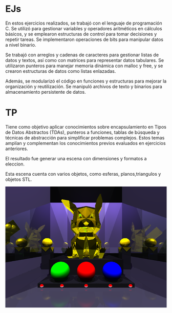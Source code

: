 # EJs
En estos ejercicios realizados, se trabajó con el lenguaje de programación C. Se utilizó para gestionar variables y operadores aritméticos en cálculos básicos, y se emplearon estructuras de control para tomar decisiones y repetir tareas. Se implementaron operaciones de bits para manipular datos a nivel binario.

Se trabajó con arreglos y cadenas de caracteres para gestionar listas de datos y textos, así como con matrices para representar datos tabulares. Se utilizaron punteros para manejar memoria dinámica con malloc y free, y se crearon estructuras de datos como listas enlazadas.

Además, se modularizó el código en funciones y estructuras para mejorar la organización y reutilización. Se manipuló archivos de texto y binarios para almacenamiento persistente de datos.

# TP

Tiene como objetivo aplicar conocimientos sobre encapsulamiento en Tipos de Datos Abstractos (TDAs), punteros a funciones, tablas de búsqueda y técnicas de abstracción para simplificar problemas complejos. Estos temas amplían y complementan los conocimientos previos evaluados en ejercicios anteriores.

El resultado fue generar una escena con dimensiones y formatos a eleccion.

Esta escena cuenta con varios objetos, como esferas, planos,triangulos y objetos STL.

![escena_final](tp/final.bmp)